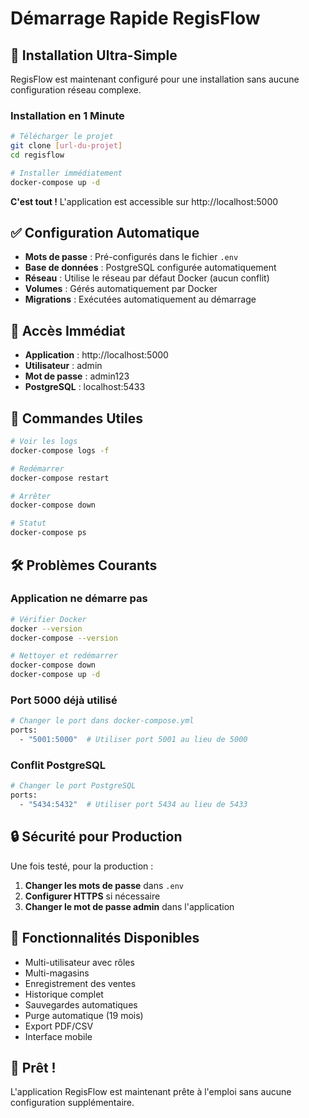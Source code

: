 # Démarrage Rapide RegisFlow

## 🚀 Installation Ultra-Simple

RegisFlow est maintenant configuré pour une installation sans aucune configuration réseau complexe.

### Installation en 1 Minute

```bash
# Télécharger le projet
git clone [url-du-projet]
cd regisflow

# Installer immédiatement
docker-compose up -d
```

**C'est tout !** L'application est accessible sur http://localhost:5000

## ✅ Configuration Automatique

- **Mots de passe** : Pré-configurés dans le fichier `.env`
- **Base de données** : PostgreSQL configurée automatiquement
- **Réseau** : Utilise le réseau par défaut Docker (aucun conflit)
- **Volumes** : Gérés automatiquement par Docker
- **Migrations** : Exécutées automatiquement au démarrage

## 🎯 Accès Immédiat

- **Application** : http://localhost:5000
- **Utilisateur** : admin
- **Mot de passe** : admin123
- **PostgreSQL** : localhost:5433

## 🔧 Commandes Utiles

```bash
# Voir les logs
docker-compose logs -f

# Redémarrer
docker-compose restart

# Arrêter
docker-compose down

# Statut
docker-compose ps
```

## 🛠️ Problèmes Courants

### Application ne démarre pas
```bash
# Vérifier Docker
docker --version
docker-compose --version

# Nettoyer et redémarrer
docker-compose down
docker-compose up -d
```

### Port 5000 déjà utilisé
```bash
# Changer le port dans docker-compose.yml
ports:
  - "5001:5000"  # Utiliser port 5001 au lieu de 5000
```

### Conflit PostgreSQL
```bash
# Changer le port PostgreSQL
ports:
  - "5434:5432"  # Utiliser port 5434 au lieu de 5433
```

## 🔒 Sécurité pour Production

Une fois testé, pour la production :

1. **Changer les mots de passe** dans `.env`
2. **Configurer HTTPS** si nécessaire
3. **Changer le mot de passe admin** dans l'application

## 📱 Fonctionnalités Disponibles

- Multi-utilisateur avec rôles
- Multi-magasins
- Enregistrement des ventes
- Historique complet
- Sauvegardes automatiques
- Purge automatique (19 mois)
- Export PDF/CSV
- Interface mobile

## 🎉 Prêt !

L'application RegisFlow est maintenant prête à l'emploi sans aucune configuration supplémentaire.